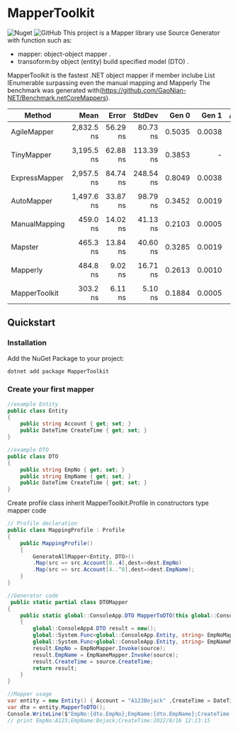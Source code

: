 # MapperToolkit
![Nuget](https://img.shields.io/badge/nuget-1.0.1.7--alpha-blue)
![GitHub](https://img.shields.io/badge/license-Apache--2.0-green)
This project is a Mapper library use  Source Generator with function such as:
- mapper: object-object mapper .
- transoform:by object (entity) build specified model (DTO) .

MapperToolkit is the fastest .NET object mapper
if member inclube List IEnumerable 
surpassing even the manual mapping and Mapperly
The benchmark was generated with(https://github.com/GaoNian-NET/Benchmark.netCoreMappers).

|        Method |       Mean |    Error |    StdDev |  Gen 0 |  Gen 1 | Allocated |
|-------------- |-----------:|---------:|----------:|-------:|-------:|----------:|
|   AgileMapper | 2,832.5 ns | 56.29 ns |  80.73 ns | 0.5035 | 0.0038 |      3 KB |
|               |            |          |           |        |        |           |
|    TinyMapper | 3,195.5 ns | 62.88 ns | 113.39 ns | 0.3853 |      - |      2 KB |
|               |            |          |           |        |        |           |
| ExpressMapper | 2,957.5 ns | 84.74 ns | 248.54 ns | 0.8049 | 0.0038 |      5 KB |
|               |            |          |           |        |        |           |
|    AutoMapper | 1,497.6 ns | 33.87 ns |  98.79 ns | 0.3452 | 0.0019 |      2 KB |
|               |            |          |           |        |        |           |
| ManualMapping |   459.0 ns | 14.02 ns |  41.13 ns | 0.2103 | 0.0005 |      1 KB |
|               |            |          |           |        |        |           |
|       Mapster |   465.3 ns | 13.84 ns |  40.60 ns | 0.3285 | 0.0019 |      2 KB |
|               |            |          |           |        |        |           |
|      Mapperly |   484.8 ns |  9.02 ns |  16.71 ns | 0.2613 | 0.0010 |      2 KB |
|               |            |          |           |        |        |           |
| MapperToolkit |   303.2 ns |  6.11 ns |   5.10 ns | 0.1884 | 0.0005 |      1 KB |
## Quickstart
### Installation

Add the NuGet Package to your project:
```bash
dotnet add package MapperToolkit
```

### Create your first mapper
```c#
//example Entity
public class Entity
{
    public string Account { get; set; }
    public DateTime CreateTime { get; set; }
}

//example DTO
public class DTO
{
    public string EmpNo { get; set; }
    public string EmpName { get; set; }
    public DateTime CreateTime { get; set; }
}
```
Create profile class inherit MapperToolkit.Profile
in constructors type mapper code 
```c#
// Profile declaration
public class MappingProfile : Profile
{
    public MappingProfile()
    {
        GenerateAllMapper<Entity, DTO>()
        .Map(src => src.Account[0..4],dest=>dest.EmpNo)
        .Map(src => src.Account[4..^0],dest=>dest.EmpName);
    }
}

```
```c#
//Generator code
 public static partial class DTOMapper
{
    public static global::ConsoleApp.DTO MapperToDTO(this global::ConsoleApp.Entity source)
    {
        global::ConsoleApp4.DTO result = new();
        global::System.Func<global::ConsoleApp.Entity, string> EmpNoMapper = src => src.Account[0..4];
        global::System.Func<global::ConsoleApp.Entity, string> EmpNameMapper = src => src.Account[4..^0];
        result.EmpNo = EmpNoMapper.Invoke(source);
        result.EmpName = EmpNameMapper.Invoke(source);
        result.CreateTime = source.CreateTime;
        return result;
    }
}
```
```c#
//Mapper usage
var entity = new Entity() { Account = "A123Bojack" ,CreateTime = DateTime.Now };
var dto = entity.MapperToDTO();
Console.WriteLine($"EmpNo:{dto.EmpNo};EmpName:{dto.EmpName};CreateTime:{dto.CreateTime}");
// print EmpNo:A123;EmpName:Bojack;CreateTime:2022/8/16 12:13:15
```
